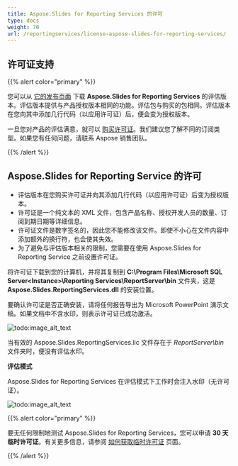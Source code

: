 ```yaml
---
title: Aspose.Slides for Reporting Services 的许可
type: docs
weight: 70
url: /reportingservices/license-aspose-slides-for-reporting-services/
---
```


## **许可证支持**
{{% alert color="primary" %}} 

您可以从 [它的发布页面](https://releases.aspose.com/slides/reportingservices/) 下载 **Aspose.Slides for Reporting Services** 的评估版本。评估版本提供与产品授权版本相同的功能。评估包与购买的包相同。评估版本在您向其中添加几行代码（以应用许可证）后，便会变为授权版本。

一旦您对产品的评估满意，就可以 [购买许可证](https://purchase.aspose.com/buy)。我们建议您了解不同的订阅类型。如果您有任何问题，请联系 Aspose 销售团队。

{{% /alert %}} 

## **Aspose.Slides for Reporting Service 的许可**

* 评估版本在您购买许可证并向其添加几行代码（以应用许可证）后变为授权版本。
* 许可证是一个纯文本的 XML 文件，包含产品名称、授权开发人员的数量、订阅到期日期等详细信息。
* 许可证文件是数字签名的，因此您不能修改该文件。即使不小心在文件内容中添加额外的换行符，也会使其失效。
* 为了避免与评估版本相关的限制，您需要在使用 Aspose.Slides for Reporting Service 之前设置许可证。

将许可证下载到您的计算机，并将其复制到 **C:\Program Files\Microsoft SQL Server\<Instance>\Reporting Services\ReportServer\bin** 文件夹，这是 **Aspose.Slides.ReportingServices.dll** 的安装位置。

要确认许可证是否正确安装，请将任何报告导出为 Microsoft PowerPoint 演示文稿。如果文档中不含水印，则表示许可证已成功激活。

![todo:image_alt_text](license-aspose-slides-for-reporting-services_1.png)

当有效的 Aspose.Slides.ReportingServices.lic 文件存在于 *ReportServer\bin* 文件夹时，便没有评估水印。 

**评估模式**

Aspose.Slides for Reporting Services 在评估模式下工作时会注入水印（无许可证）。

![todo:image_alt_text](license-aspose-slides-for-reporting-services_2.png)

{{% alert color="primary" %}} 

要无任何限制地测试 Aspose.Slides for Reporting Services，您可以申请 **30 天临时许可证**。有关更多信息，请参阅 [如何获取临时许可证](https://purchase.aspose.com/temporary-license) 页面。

{{% /alert %}}